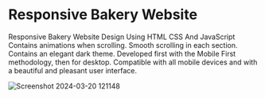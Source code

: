 # Responsive Bakery Website
Responsive Bakery Website Design Using HTML CSS And JavaScript
Contains animations when scrolling.
Smooth scrolling in each section.
Contains an elegant dark theme.
Developed first with the Mobile First methodology, then for desktop.
Compatible with all mobile devices and with a beautiful and pleasant user interface.

![Screenshot 2024-03-20 121148](https://github.com/Pragyac9/Responsive-bakery/assets/136442660/cef4f5e2-1786-4034-9d3e-688fb21bf348)
